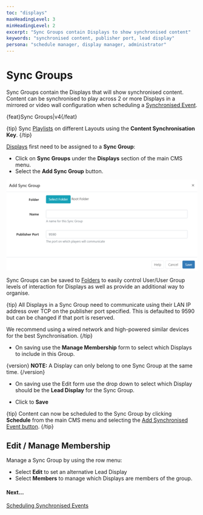 ```yaml
---
toc: "displays"
maxHeadingLevel: 3
minHeadingLevel: 2
excerpt: "Sync Groups contain Displays to show synchronised content"
keywords: "synchronised content, publisher port, lead display"
persona: "schedule manager, display manager, administrator"
---
```


# Sync Groups

Sync Groups contain the Displays that will show synchronised content. Content can be synchronised to play across 2 or more Displays in a mirrored or video wall configuration when scheduling a [Synchronised Event](scheduling_events.html#content-synchronised-events).

{feat}Sync Groups|v4{/feat}

{tip}
Sync [Playlists](media_module_playlist.html) on different Layouts using the **Content Synchronisation Key**.
{/tip}

[Displays](displays.html) first need to be assigned to a **Sync Group**:

- Click on **Sync Groups** under the **Displays** section of the main CMS menu.
- Select the **Add Sync Group** button.

![Add Sync Group](img/v4_displays_add_sync_groups.png)

Sync Groups can be saved to [Folders](tour_folders.html) to easily control User/User Group levels of interaction for Displays as well as provide an additional way to organise.

{tip}
All Displays in a Sync Group need to communicate using their LAN IP address over TCP on the publisher port specified. This is defaulted to 9590 but can be changed if that port is reserved.

We recommend using a wired network and high-powered similar devices for the best Synchronisation.
{/tip}

- On saving use the **Manage Membership** form to select which Displays to include in this Group.

{version}
**NOTE:** A Display can only belong to one Sync Group at the same time.
{/version}

- On saving use the Edit form use the drop down to select which Display should be the **Lead Display** for the Sync Group.

- Click to **Save**

{tip}
Content can now be scheduled to the Sync Group by clicking **Schedule** from the main CMS menu and selecting the [Add Synchronised Event button](scheduling_events.html#content-synchronised-events).
{/tip}

## Edit / Manage Membership

Manage a Sync Group by using the row menu:

- Select **Edit** to set an alternative Lead Display
- Select **Members** to manage which Displays are members of the group.

#### Next...

[Scheduling Synchronised Events](scheduling_events.html#content-synchronised-events)





